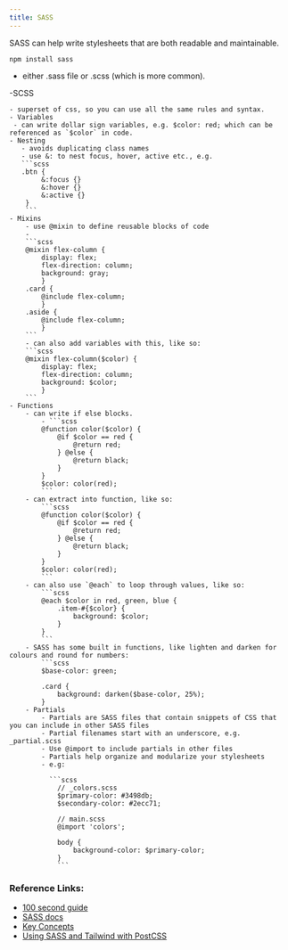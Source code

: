 ```yaml
---
title: SASS
---
```


SASS can help write stylesheets that are both readable and maintainable.

`npm install sass`

- either .sass file or .scss (which is more common).

-SCSS

    - superset of css, so you can use all the same rules and syntax.
    - Variables
     - can write dollar sign variables, e.g. $color: red; which can be referenced as `$color` in code.
    - Nesting
       - avoids duplicating class names
       - use &: to nest focus, hover, active etc., e.g.
       ```scss
       .btn {
            &:focus {}
            &:hover {}
            &:active {}
        }
        ```
    - Mixins
        - use @mixin to define reusable blocks of code
        -
        ```scss
        @mixin flex-column {
            display: flex;
            flex-direction: column;
            background: gray;
            }
        .card {
            @include flex-column;
            }
        .aside {
            @include flex-column;
            }
        ```
        - can also add variables with this, like so:
        ```scss
        @mixin flex-column($color) {
            display: flex;
            flex-direction: column;
            background: $color;
            }
        ```
    - Functions
        - can write if else blocks.
            - ```scss
            @function color($color) {
                @if $color == red {
                    @return red;
                } @else {
                    @return black;
                }
            }
            $color: color(red);
            ```
        - can extract into function, like so:
            ```scss
            @function color($color) {
                @if $color == red {
                    @return red;
                } @else {
                    @return black;
                }
            }
            $color: color(red);
            ```
        - can also use `@each` to loop through values, like so:
            ```scss
            @each $color in red, green, blue {
                .item-#{$color} {
                    background: $color;
                }
            }
            ```
        - SASS has some built in functions, like lighten and darken for colours and round for numbers:
            ```scss
            $base-color: green;

            .card {
                background: darken($base-color, 25%);
            }
        - Partials
            - Partials are SASS files that contain snippets of CSS that you can include in other SASS files
            - Partial filenames start with an underscore, e.g. _partial.scss
            - Use @import to include partials in other files
            - Partials help organize and modularize your stylesheets
            - e.g:

              ```scss
                // _colors.scss
                $primary-color: #3498db;
                $secondary-color: #2ecc71;

                // main.scss
                @import 'colors';

                body {
                    background-color: $primary-color;
                }
                ```

### Reference Links:

- [100 second guide](https://www.youtube.com/watch?v=akDIJa0AP5c)
- [SASS docs](https://sass-lang.com/documentation/)
- [Key Concepts](https://sass-lang.com/guide/)
- [Using SASS and Tailwind with PostCSS](https://www.elian.codes/blog/21-04-13-writing-your-own-components-with-tailwind-sass/)
